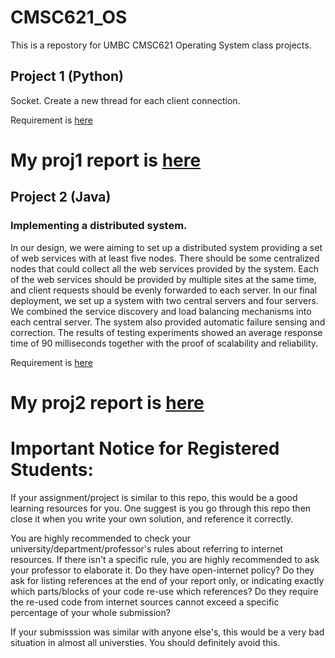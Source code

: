 # CMSC621_OS

This is a repostory for UMBC CMSC621 Operating System class projects.

## Project 1 (Python)
Socket. Create a new thread for each client connection. 

Requirement is [here](Project1.pdf)

# My proj1 report is [here](DayuanTan_proj1.pdf)

## Project 2 (Java)

### Implementing a distributed system.

In our design, we were aiming to set up a distributed system providing a set of web services
with at least five nodes. There should be some centralized nodes that could collect all the
web services provided by the system. Each of the web services should be provided by
multiple sites at the same time, and client requests should be evenly forwarded to each
server. In our final deployment, we set up a system with two central servers and four servers.
We combined the service discovery and load balancing mechanisms into each central
server. The system also provided automatic failure sensing and correction. The results of
testing experiments showed an average response time of 90 milliseconds together with the
proof of scalability and reliability.

Requirement is [here](project2_ds.pdf)

# My proj2 report is [here](DayuanTan_proj2.pdf)





# Important Notice for Registered Students:
<p>
If your assignment/project is similar to this repo, this would be a good learning resources for you. One suggest is you go through this repo then close it when you write your own solution, and reference it correctly. 
    
You are highly recommended to check your university/department/professor's rules about referring to internet resources. If there isn't a specific rule, you are highly recommended to ask your professor to elaborate it. Do they have open-internet policy? Do they ask for listing references at the end of your report only, or indicating exactly which parts/blocks of your code re-use which references? Do they require the re-used code from internet sources cannot exceed a specific percentage of your whole submission?
    
If your submisssion was similar with anyone else's, this would be a very bad situation in almost all universties. You should definitely avoid this.        
</p>



